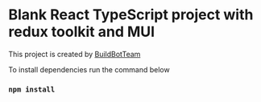# Blank React TypeScript project with redux toolkit and MUI 

This project is created by [BuildBotTeam](https://buildbotteam.ru) 

To install dependencies run the command below

### `npm install`